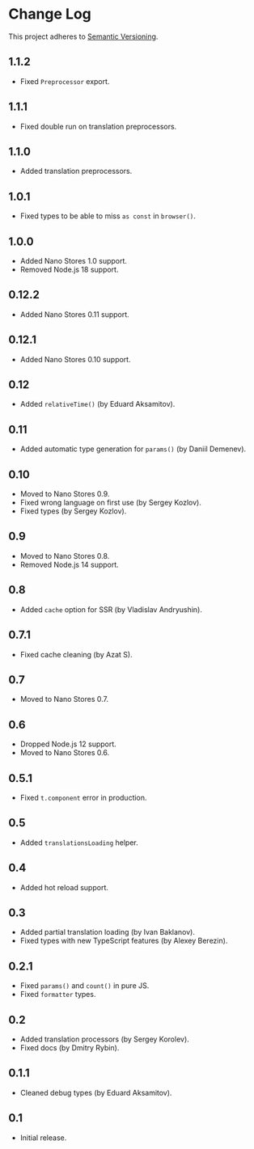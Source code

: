 # Change Log
This project adheres to [Semantic Versioning](http://semver.org/).

## 1.1.2
* Fixed `Preprocessor` export.

## 1.1.1
* Fixed double run on translation preprocessors.

## 1.1.0
* Added translation preprocessors.

## 1.0.1
* Fixed types to be able to miss `as const` in `browser()`.

## 1.0.0
* Added Nano Stores 1.0 support.
* Removed Node.js 18 support.

## 0.12.2
* Added Nano Stores 0.11 support.

## 0.12.1
* Added Nano Stores 0.10 support.

## 0.12
* Added `relativeTime()` (by Eduard Aksamitov).

## 0.11
* Added automatic type generation for `params()` (by Daniil Demenev).

## 0.10
* Moved to Nano Stores 0.9.
* Fixed wrong language on first use (by Sergey Kozlov).
* Fixed types (by Sergey Kozlov).

## 0.9
* Moved to Nano Stores 0.8.
* Removed Node.js 14 support.

## 0.8
* Added `cache` option for SSR (by Vladislav Andryushin).

## 0.7.1
* Fixed cache cleaning (by Azat S).

## 0.7
* Moved to Nano Stores 0.7.

## 0.6
* Dropped Node.js 12 support.
* Moved to Nano Stores 0.6.

## 0.5.1
* Fixed `t.component` error in production.

## 0.5
* Added `translationsLoading` helper.

## 0.4
* Added hot reload support.

## 0.3
* Added partial translation loading (by Ivan Baklanov).
* Fixed types with new TypeScript features (by Alexey Berezin).

## 0.2.1
* Fixed `params()` and `count()` in pure JS.
* Fixed `formatter` types.

## 0.2
* Added translation processors (by Sergey Korolev).
* Fixed docs (by Dmitry Rybin).

## 0.1.1
* Cleaned debug types (by Eduard Aksamitov).

## 0.1
* Initial release.
